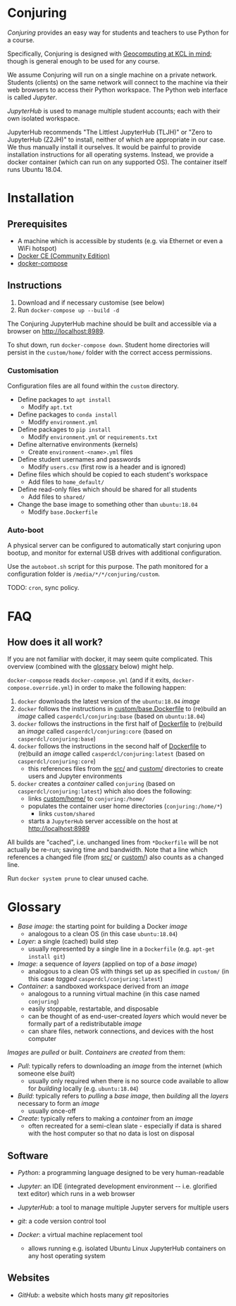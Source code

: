 # Conjuring

*Conjuring* provides an easy way for students and teachers to use Python for a
course.

Specifically, Conjuring is designed with [Geocomputing at KCL in mind][geocomp];
though is general enough to be used for any course.

We assume Conjuring will run on a single machine on a private network. Students
(clients) on the same network will connect to the machine via their web browsers
to access their Python workspace. The Python web interface is called *Jupyter*.

*JupyterHub* is used to manage multiple student accounts; each with their own
isolated workspace.

JupyterHub recommends "The Littlest JupyterHub (TLJH)" or "Zero to JupyterHub
(Z2JH)" to install, neither of which are appropriate in our case. We thus
manually install it ourselves. It would be painful to provide installation
instructions for all operating systems. Instead, we provide a docker container
(which can run on any supported OS). The container itself runs Ubuntu 18.04.

[geocomp]: TODO

# Installation

## Prerequisites
- A machine which is accessible by students
  (e.g. via Ethernet or even a WiFi hotspot)
- [Docker CE (Community Edition)][docker-ce]
- [docker-compose][docker-compose]

[docker-ce]: https://docs.docker.com/install/
[docker-compose]: https://github.com/docker/compose/releases

## Instructions
1. Download and if necessary customise (see below)
2. Run `docker-compose up --build -d`

The Conjuring JupyterHub machine should be built and accessible via a browser on
<http://localhost:8989>.

To shut down, run `docker-compose down`.
Student home directories will persist in the `custom/home/` folder with the
correct access permissions.

### Customisation
Configuration files are all found within the `custom` directory.

- Define packages to `apt install`
    + Modify `apt.txt`
- Define packages to `conda install`
    + Modify `environment.yml`
- Define packages to `pip install`
    + Modify `environment.yml` or `requirements.txt`
- Define alternative environments (kernels)
    + Create `environment-<name>.yml` files
- Define student usernames and passwords
    + Modify `users.csv` (first row is a header and is ignored)
- Define files which should be copied to each student's workspace
    + Add files to `home_default/`
- Define read-only files which should be shared for all students
    + Add files to `shared/`
- Change the base image to something other than `ubuntu:18.04`
    + Modify `base.Dockerfile`

### Auto-boot
A physical server can be configured to automatically start conjuring upon
bootup, and monitor for external USB drives with additional configuration.

Use the `autoboot.sh` script for this purpose. The path monitored for a
configuration folder is `/media/*/*/conjuring/custom`.

TODO: `cron`, sync policy.

# FAQ

## How does it all work?

If you are not familiar with docker, it may seem quite complicated.
This overview (combined with the [glossary](#glossary) below) might help.

`docker-compose` reads `docker-compose.yml` (and if it exits,
`docker-compose.override.yml`) in order to make the following happen:

1. `docker` downloads the latest version of the `ubuntu:18.04` *image*
2. `docker` follows the instructions in
   [custom/base.Dockerfile](custom/base.Dockerfile) to (re)build
   an *image* called `casperdcl/conjuring:base` (based on `ubuntu:18.04`)
3. `docker` follows the instructions in the first half of
   [Dockerfile](Dockerfile) to (re)build an *image* called
   `casperdcl/conjuring:core` (based on `casperdcl/conjuring:base`)
4. `docker` follows the instructions in the second half of
   [Dockerfile](Dockerfile) to (re)build an *image* called
   `casperdcl/conjuring:latest` (based on `casperdcl/conjuring:core`)
    - this references files from the [src/](src/) and [custom/](custom/)
      directories to create users and Jupyter environments
5. `docker` creates a *container* called `conjuring`
   (based on `casperdcl/conjuring:latest`) which also does the following:
    - links [custom/home/](custom/home/) to `conjuring:/home/`
    - populates the container user home directories (`conjuring:/home/*`)
        * links `custom/shared`
    - starts a `JupyterHub` server accessible on the host at
      <http://localhost:8989>

All builds are "cached", i.e. unchanged lines from `*Dockerfile` will be not
actually be re-run; saving time and bandwidth. Note that a line which references
a changed file (from [src/](src/) or [custom/](custom/)) also counts as a
changed line.

Run `docker system prune` to clear unused cache.

# Glossary

- *Base image*: the starting point for building a Docker *image*
    + analogous to a clean OS (in this case `ubuntu:18.04`)
- *Layer*: a single (cached) build step
    + usually represented by a single line in a `Dockerfile`
      (e.g. `apt-get install git`)
- *Image*: a sequence of *layers* (applied on top of a *base image*)
    + analogous to a clean OS with things set up as specified in `custom/`
      (in this case *tagged* `casperdcl/conjuring:latest`)
- *Container*: a sandboxed workspace derived from an *image*
    + analogous to a running virtual machine (in this case named `conjuring`)
    + easily stoppable, restartable, and disposable
    + can be thought of as end-user-created *layers* which would never be
      formally part of a redistributable *image*
    + can share files, network connections, and devices with the host computer

*Images* are *pulled* or *built*. *Containers* are *created* from them:

- *Pull*: typically refers to downloading an *image* from the internet (which someone else *built*)
    + usually only required when there is no source code available to allow for *building* locally (e.g. `ubuntu:18.04`)
- *Build*: typically refers to *pulling* a *base image*, then *building* all the *layers* necessary to form an *image*
    + usually once-off
- *Create*: typically refers to making a *container* from an *image*
    + often recreated for a semi-clean slate - especially if data is shared with the host computer so that no data is lost on disposal

## Software

- *Python*: a programming language designed to be very human-readable

- *Jupyter*: an IDE (integrated development environment -- i.e. glorified text
editor) which runs in a web browser

- *JupyterHub*: a tool to manage multiple Jupyter servers for multiple users

- *git*: a code version control tool

- *Docker*: a virtual machine replacement tool
    + allows running e.g. isolated Ubuntu Linux JupyterHub containers on any host operating system

## Websites

- *GitHub*: a website which hosts many *git* repositories
